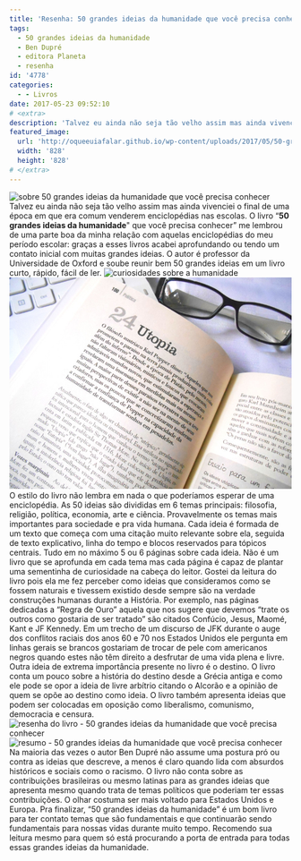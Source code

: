 ```yaml
---
title: 'Resenha: 50 grandes ideias da humanidade que você precisa conhecer'
tags:
  - 50 grandes ideias da humanidade
  - Ben Dupré
  - editora Planeta
  - resenha
id: '4778'
categories:
  - - Livros
date: 2017-05-23 09:52:10
# <extra>
description: 'Talvez eu ainda não seja tão velho assim mas ainda vivenciei o final de uma época em que era comum venderem enciclopédias nas escolas. O livro “50 grandes ideias da humanidade&#8221; que você precisa conhecer” me lembrou de uma parte boa da minha relação com aquelas enciclopédias do meu período escolar: graças a esses livros acabei aprofundando ou tendo um contato inicial com muitas grandes ideias. O autor é professor da Universidade de Oxford e soube reunir bem 50 grandes ideias em um livro curto, rápido, fácil de ler. O estilo do livro não lembra em nada o que poderíamos esperar de uma enciclopédia. As 50 ideias são divididas em 6 temas principais: filosofia, religião, política, economia, arte e ciência. Provavelmente os temas mais importantes para sociedade e pra vida humana. Cada ideia é formada de um texto que começa &hellip;'
featured_image: 
  url: 'http://oqueeuiafalar.github.io/wp-content/uploads/2017/05/50-grandes-ideias-da-humanidade-que-você-precisa-conhecer-resenha.jpg'
  width: '828'
  height: '828'
# </extra>
---
```


![sobre 50 grandes ideias da humanidade que você precisa conhecer](/wp-content/uploads/2017/05/50-grandes-ideias-da-humanidade-que-você-precisa-conhecer-resenha.jpg) Talvez eu ainda não seja tão velho assim mas ainda vivenciei o final de uma época em que era comum venderem enciclopédias nas escolas.  O livro “**50 grandes ideias da humanidade**" que você precisa conhecer” me lembrou de uma parte boa da minha relação com aquelas enciclopédias do meu período escolar: graças a esses livros acabei aprofundando ou tendo um contato inicial com muitas grandes ideias. O autor é professor da Universidade de Oxford e soube reunir bem 50 grandes ideias em um livro curto, rápido, fácil de ler. ![curiosidades sobre a humanidade ](/wp-content/uploads/2017/05/sobre-50-grandes-ideias-da-humanidade-que-você-precisa-conhecer.jpg) ![resumo - 50 grandes ideias da humanidade que você precisa conhecer](/wp-content/uploads/2017/05/páginas-do-livro-50-grandes-ideias-da-humanidade-que-você-precisa-conhecer.jpg) O estilo do livro não lembra em nada o que poderíamos esperar de uma enciclopédia. As 50 ideias são divididas em 6 temas principais: filosofia, religião, política, economia, arte e ciência. Provavelmente os temas mais importantes para sociedade e pra vida humana. Cada ideia é formada de um texto que começa com uma citação muito relevante sobre ela, seguida de texto explicativo, linha do tempo e blocos reservados para tópicos centrais. Tudo em no máximo 5 ou 6 páginas sobre cada ideia.  Não é um livro que se aprofunda em cada tema mas cada página é capaz de plantar uma sementinha de curiosidade na cabeça do leitor. Gostei da leitura do livro pois ela me fez perceber como ideias que consideramos como se fossem naturais e tivessem existido desde sempre são na verdade construções humanas durante a História.  Por exemplo, nas páginas dedicadas a “Regra de Ouro” aquela que nos sugere que devemos “trate os outros como gostaria de ser tratado” são citados Confúcio, Jesus, Maomé, Kant e JF Kennedy.  Em um trecho de um discurso de JFK durante o auge dos conflitos raciais dos anos 60 e 70 nos Estados Unidos ele pergunta em linhas gerais se brancos gostariam de trocar de pele com americanos negros quando estes não têm direito a desfrutar de uma vida plena e livre. Outra ideia de extrema importância presente no livro é o destino. O livro conta um pouco sobre a história do destino desde a Grécia antiga e como ele pode se opor a ideia de livre arbítrio citando o Alcorão e a opinião de quem se opõe ao destino como ideia.  O livro também apresenta ideias que podem ser colocadas em oposição como liberalismo, comunismo, democracia e censura.  ![resenha do livro - 50 grandes ideias da humanidade que você precisa conhecer](/wp-content/uploads/2017/05/contra-capa-50-grandes-ideias-da-humanidade-que-você-precisa-conhecer.jpg) ![resumo - 50 grandes ideias da humanidade que você precisa conhecer](/wp-content/uploads/2017/05/capa-do-livro-50-grandes-ideias-da-humanidade-que-você-precisa-conhecer.jpg) Na maioria das vezes o autor Ben Dupré não assume uma postura pró ou contra as ideias que descreve, a menos é claro quando lida com absurdos históricos e sociais como o racismo. O livro não conta sobre as contribuições brasileiras ou mesmo latinas para as grandes ideias que apresenta mesmo quando trata de temas políticos que poderiam ter essas contribuições. O olhar costuma ser mais voltado para Estados Unidos e Europa. Pra finalizar, “50 grandes ideias da humanidade” é um bom livro para ter contato temas que são fundamentais e que continuarão sendo fundamentais para nossas vidas durante muito tempo.  Recomendo sua leitura mesmo para quem só está procurando a porta de entrada para todas essas grandes ideias da humanidade.
